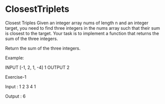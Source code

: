 # ClosestTriplets

Closest Triples
Given an integer array nums of length n and an integer target, you need to find three integers in the nums array such that their sum is closest to the target. Your task is to implement a function that returns the sum of the three integers.

Return the sum of the three integers.

Example:

INPUT [-1, 2, 1, -4] 1 OUTPUT 2

Exercise-1

Input : 1 2 3 4 1

Output : 6
